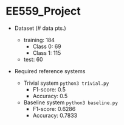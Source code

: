 # EE559_Project

- Dataset (# data pts.)
    - training: 184
        - Class 0: 69
        - Class 1: 115
    - test: 60

- Required reference systems
    - Trivial system
        `python3 trivial.py`
        - F1-score: 0.5
        - Accuracy: 0.5
    - Baseline system
        `python3 baseline.py`
        - F1-score: 0.6286
        - Accuracy: 0.7833